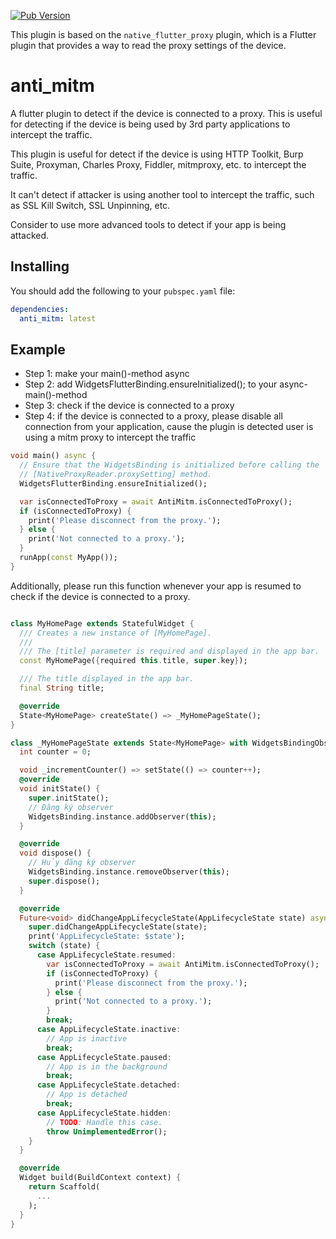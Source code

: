 [![Pub Version](https://img.shields.io/pub/v/anti_mitm)](https://pub.dev/packages/anti_mitm)


This plugin is based on the `native_flutter_proxy` plugin, which is a Flutter plugin that provides a way to read the proxy settings of the device.

# anti_mitm

A flutter plugin to detect if the device is connected to a proxy. This is useful for detecting if the device is being used by 3rd party applications to intercept the traffic. 

This plugin is useful for detect if the device is using HTTP Toolkit, Burp Suite, Proxyman, Charles Proxy, Fiddler, mitmproxy, etc. to intercept the traffic.

It can't detect if attacker is using another tool to intercept the traffic, such as SSL Kill Switch, SSL Unpinning, etc.

Consider to use more advanced tools to detect if your app is being attacked.
## Installing

You should add the following to your `pubspec.yaml` file:

```yaml
dependencies:
  anti_mitm: latest
```


## Example

- Step 1: make your main()-method async
- Step 2: add WidgetsFlutterBinding.ensureInitialized(); to your async-main()-method
- Step 3: check if the device is connected to a proxy
- Step 4: if the device is connected to a proxy, please disable all connection from your application, cause the plugin is detected user is using a mitm proxy to intercept the traffic

```dart
void main() async {
  // Ensure that the WidgetsBinding is initialized before calling the
  // [NativeProxyReader.proxySetting] method.
  WidgetsFlutterBinding.ensureInitialized();

  var isConnectedToProxy = await AntiMitm.isConnectedToProxy();
  if (isConnectedToProxy) {
    print('Please disconnect from the proxy.');
  } else {
    print('Not connected to a proxy.');
  }
  runApp(const MyApp());
}
```
Additionally, please run this function whenever your app is resumed to check if the device is connected to a proxy.

```dart

class MyHomePage extends StatefulWidget {
  /// Creates a new instance of [MyHomePage].
  ///
  /// The [title] parameter is required and displayed in the app bar.
  const MyHomePage({required this.title, super.key});

  /// The title displayed in the app bar.
  final String title;

  @override
  State<MyHomePage> createState() => _MyHomePageState();
}

class _MyHomePageState extends State<MyHomePage> with WidgetsBindingObserver {
  int counter = 0;

  void _incrementCounter() => setState(() => counter++);
  @override
  void initState() {
    super.initState();
    // Đăng ký observer
    WidgetsBinding.instance.addObserver(this);
  }

  @override
  void dispose() {
    // Hủy đăng ký observer
    WidgetsBinding.instance.removeObserver(this);
    super.dispose();
  }

  @override
  Future<void> didChangeAppLifecycleState(AppLifecycleState state) async {
    super.didChangeAppLifecycleState(state);
    print('AppLifecycleState: $state');
    switch (state) {
      case AppLifecycleState.resumed:
        var isConnectedToProxy = await AntiMitm.isConnectedToProxy();
        if (isConnectedToProxy) {
          print('Please disconnect from the proxy.');
        } else {
          print('Not connected to a proxy.');
        }
        break;
      case AppLifecycleState.inactive:
        // App is inactive
        break;
      case AppLifecycleState.paused:
        // App is in the background
        break;
      case AppLifecycleState.detached:
        // App is detached
        break;
      case AppLifecycleState.hidden:
        // TODO: Handle this case.
        throw UnimplementedError();
    }
  }

  @override
  Widget build(BuildContext context) {
    return Scaffold(
      ...
    );
  }
}

```
